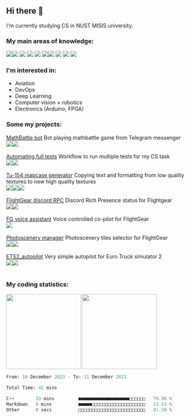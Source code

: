 ## Hi there 👋
I'm currently studying CS in NUST MISIS university.

### My main areas of knowledge:

<img src="https://img.shields.io/badge/python-%230d1117?style=for-the-badge&logo=python"><img src="https://img.shields.io/badge/opencv-%230d1117?style=for-the-badge&logo=opencv">
<img src="https://img.shields.io/badge/pytorch-%230d1117?style=for-the-badge&logo=pytorch">
<img src="https://img.shields.io/badge/flask-%230d1117?style=for-the-badge&logo=flask">
<img src="https://img.shields.io/badge/fastapi-%230d1117?style=for-the-badge&logo=fastapi">
<img src="https://img.shields.io/badge/arduino-%230d1117?style=for-the-badge&logo=arduino"><img src="https://img.shields.io/badge/docker-%230d1117?style=for-the-badge&logo=docker">
<img src="https://img.shields.io/badge/kompas3d-%230d1117?style=for-the-badge&logo=kompas3d">
<img src="https://img.shields.io/badge/html-%230d1117?style=for-the-badge&logo=html5">
<img src="https://img.shields.io/badge/css-%230d1117?style=for-the-badge&logo=css3">

### I'm interested in:
- Aviation
- DevOps
- Deep Learning
- Computer vision × robotics
- Electronics (Arduino, FPGA)

### Some my projects:
[MathBattle bot](https://github.com/rdinit/mathbattle_bot) Bot playing mathbattle game from Telegram messenger<br>
<img src="https://img.shields.io/badge/opencv-%230d1117?style=for-the-badge&logo=opencv"><img src="https://img.shields.io/badge/pytorch-%230d1117?style=for-the-badge&logo=pytorch">
<br><br>
[Automating full tests](https://github.com/rdinit/automating_full_tests) Workflow to run multiple tests for my CS task <br>
<img src="https://img.shields.io/badge/cmake-%230d1117?style=for-the-badge&logo=cmake"><img src="https://img.shields.io/badge/github%20actions-%230d1117?style=for-the-badge&logo=github%20actions">
<br><br>
[Tu-154 mapcase generator](https://github.com/rdinit/tu_154_mapcase_generator) Copying text and formatting from low quality textures to new high quality textures<br>
<img src="https://img.shields.io/badge/opencv-%230d1117?style=for-the-badge&logo=opencv"><img src="https://img.shields.io/badge/pillow-%230d1117?style=for-the-badge&logo=python"><img src="https://img.shields.io/badge/pytesseract-%230d1117?style=for-the-badge&logo=python">
<br><br>
[FlightGear discord RPC](https://github.com/rdinit/flightgear_discord_RPC) Discord Rich Presence status for Flightgear <br>
<img align="" src="https://img.shields.io/badge/github%20actions-%230d1117?style=for-the-badge&logo=github%20actions"><img src="https://img.shields.io/badge/pypresence-%230d1117?style=for-the-badge&logo=discord">
<br><br>
[FG voice assistant](https://github.com/rdinit/fg_voice_assistant) Voice controlled co-pilot for FlightGear <br>
<img align="" src="https://img.shields.io/badge/pyttsx-%230d1117?style=for-the-badge&logo=python">
<br><br>
[Photoscenery manager](https://rdinit.github.io/photoscenery-manager/) Photoscenery tiles selector for FlightGear <br>
<img align="" src="https://img.shields.io/badge/github%20pages-%230d1117?style=for-the-badge&logo=github%20pages"><img src="https://img.shields.io/badge/leaflet-%230d1117?style=for-the-badge&logo=leaflet">
<br><br>
[ETS2_autopilot](https://github.com/rdinit/ets2_autopilot) Very simple autopilot for Euro Truck simulator 2 <br>
<img src="https://img.shields.io/badge/opencv-%230d1117?style=for-the-badge&logo=opencv"><img src="https://img.shields.io/badge/tensorflow-%230d1117?style=for-the-badge&logo=tensorflow">
<br><br>

### My coding statistics:

<img height=200 align="left" src="https://github-readme-stats.vercel.app/api?username=rdinit&show_icons=true&theme=transparent&line_height=24&custom_title=rdinit%27s+GitHub+Stats&card_width=320" />
<img height=200 align="" src="https://github-readme-stats.vercel.app/api/top-langs/?username=rdinit&theme=transparent&layout=compact&langs_count=8&card_width=320" />

<!--START_SECTION:waka-->

```python
From: 10 December 2023 - To: 11 December 2023

Total Time: 42 mins

C++        33 mins         ■■■■■■■■■■■■■■■■■■■□□□□□□   76.96 %
Markdown   9 mins          ■■■■■□□□□□□□□□□□□□□□□□□□□   21.53 %
Other      0 secs          □□□□□□□□□□□□□□□□□□□□□□□□□   01.50 %
```

<!--END_SECTION:waka-->
